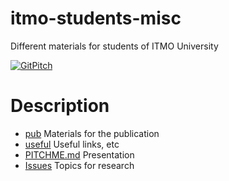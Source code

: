 # itmo-students-misc
Different materials for students of ITMO University

[![GitPitch](https://gitpitch.com/assets/badge.svg)](https://gitpitch.com/iradche/itmo-students-misc/master?grs=github&t=white)

# Description

* [pub](https://github.com/iradche/itmo-students-misc/tree/master/pub) Materials for the publication
* [useful](https://github.com/iradche/itmo-students-misc/tree/master/useful) Useful links, etc
* [PITCHME.md](https://github.com/iradche/itmo-students-misc/blob/master/PITCHME.md) Presentation
* [Issues](https://github.com/iradche/itmo-students-misc/issues) Topics for research
